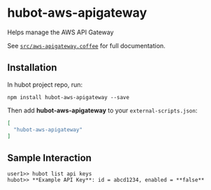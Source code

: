 # hubot-aws-apigateway

Helps manage the AWS API Gateway

See [`src/aws-apigateway.coffee`](src/aws-apigateway.coffee) for full documentation.

## Installation

In hubot project repo, run:

`npm install hubot-aws-apigateway --save`

Then add **hubot-aws-apigateway** to your `external-scripts.json`:

```json
[
  "hubot-aws-apigateway"
]
```

## Sample Interaction

```
user1>> hubot list api keys
hubot>> **Example API Key**: id = abcd1234, enabled = **false**
```

